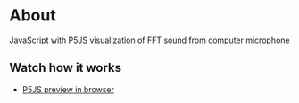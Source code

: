 
# About

JavaScript with P5JS visualization of FFT sound from computer microphone


## Watch how it works

 - [P5JS preview in browser](https://editor.p5js.org/Konradoss/full/WDKXpSICG)
